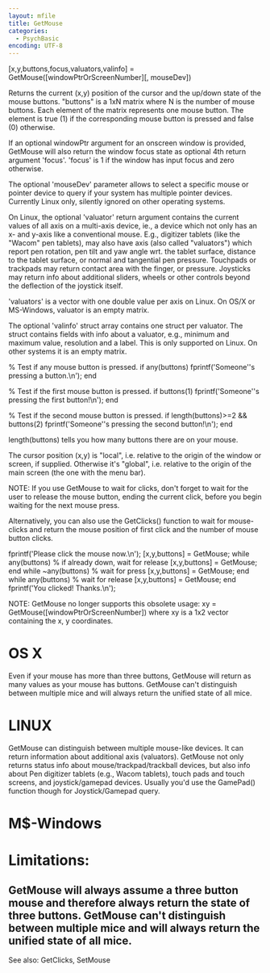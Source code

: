 ```yaml
---
layout: mfile
title: GetMouse
categories:
  - PsychBasic
encoding: UTF-8
---
```


[x,y,buttons,focus,valuators,valinfo] = GetMouse([windowPtrOrScreenNumber][, mouseDev])

Returns the current (x,y) position of the cursor and the up/down state
of the mouse buttons. "buttons" is a 1xN matrix where N is the number of
mouse buttons. Each element of the matrix represents one mouse button.
The element is true (1) if the corresponding mouse button is pressed and
false (0) otherwise.

If an optional windowPtr argument for an onscreen window is provided,
GetMouse will also return the window focus state as optional 4th
return argument 'focus'. 'focus' is 1 if the window has input focus
and zero otherwise.

The optional 'mouseDev' parameter allows to select a specific mouse or
pointer device to query if your system has multiple pointer devices.
Currently Linux only, silently ignored on other operating systems.

On Linux, the optional 'valuator' return argument contains the current
values of all axis on a multi-axis device, ie., a device which not only
has an x- and y-axis like a conventional mouse. E.g., digitizer tablets
(like the "Wacom" pen tablets), may also have axis (also called "valuators")
which report pen rotation, pen tilt and yaw angle wrt. the tablet surface,
distance to the tablet surface, or normal and tangential pen pressure.
Touchpads or trackpads may return contact area with the finger, or pressure.
Joysticks may return info about additional sliders, wheels or other controls
beyond the deflection of the joystick itself.

'valuators' is a vector with one double value per axis on Linux. On OS/X
or MS-Windows, valuator is an empty matrix.

The optional 'valinfo' struct array contains one struct per valuator.
The struct contains fields with info about a valuator, e.g., minimum
and maximum value, resolution and a label. This is only supported on Linux.
On other systems it is an empty matrix.


% Test if any mouse button is pressed.
if any(buttons)
  fprintf('Someone''s pressing a button.\\n');
end

% Test if the first mouse button is pressed.
if buttons(1)
  fprintf('Someone''s pressing the first button!\\n');
end

% Test if the second mouse button is pressed.
if length(buttons)\>=2 && buttons(2)
  fprintf('Someone''s pressing the second button!\\n');
end

length(buttons) tells you how many buttons there are on your mouse.

The cursor position (x,y) is "local", i.e. relative to the origin of
the window or screen, if supplied. Otherwise it's "global", i.e. relative
to the origin of the main screen (the one with the menu bar).

NOTE: If you use GetMouse to wait for clicks, don't forget to wait
for the user to release the mouse button, ending the current click, before
you begin waiting for the next mouse press.

Alternatively, you can also use the GetClicks() function to wait for
mouse-clicks and return the mouse position of first click and the number
of mouse button clicks.

fprintf('Please click the mouse now.\\n');
[x,y,buttons] = GetMouse;
while any(buttons) % if already down, wait for release
    [x,y,buttons] = GetMouse;
end
while ~any(buttons) % wait for press
    [x,y,buttons] = GetMouse;
end
while any(buttons) % wait for release
    [x,y,buttons] = GetMouse;
end
fprintf('You clicked! Thanks.\\n');

NOTE: GetMouse no longer supports this obsolete usage:
xy = GetMouse([windowPtrOrScreenNumber])
where xy is a 1x2 vector containing the x, y coordinates.

# OS X

Even if your mouse has more than three buttons, GetMouse will return as
many values as your mouse has buttons. GetMouse can't distinguish between
multiple mice and will always return the unified state of all mice.

# LINUX

GetMouse can distinguish between multiple mouse-like devices. It can return
information about additional axis (valuators). GetMouse not only returns
status info about mouse/trackpad/trackball devices, but also info about
Pen digitizer tablets (e.g., Wacom tablets), touch pads and touch screens,
and joystick/gamepad devices. Usually you'd use the GamePad() function though
for Joystick/Gamepad query.

# M$-Windows

# Limitations:

GetMouse will always assume a three button mouse and therefore always
return the state of three buttons. GetMouse can't distinguish between
multiple mice and will always return the unified state of all mice.
----
See also: GetClicks, SetMouse
